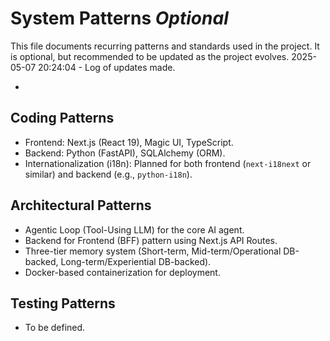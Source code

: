# System Patterns *Optional*

This file documents recurring patterns and standards used in the project.
It is optional, but recommended to be updated as the project evolves.
2025-05-07 20:24:04 - Log of updates made.

*

## Coding Patterns

* Frontend: Next.js (React 19), Magic UI, TypeScript.
* Backend: Python (FastAPI), SQLAlchemy (ORM).
* Internationalization (i18n): Planned for both frontend (`next-i18next` or similar) and backend (e.g., `python-i18n`).

## Architectural Patterns

* Agentic Loop (Tool-Using LLM) for the core AI agent.
* Backend for Frontend (BFF) pattern using Next.js API Routes.
* Three-tier memory system (Short-term, Mid-term/Operational DB-backed, Long-term/Experiential DB-backed).
* Docker-based containerization for deployment.

## Testing Patterns

* To be defined.
